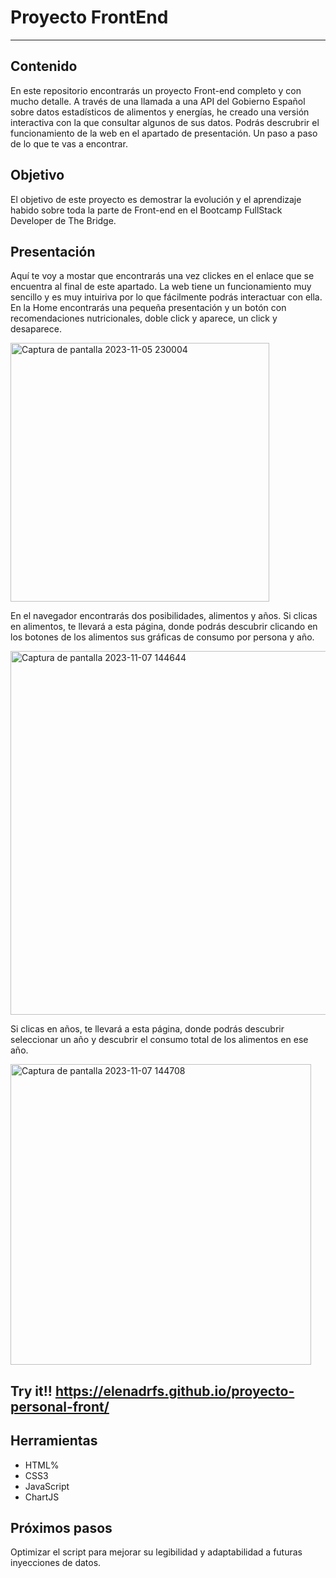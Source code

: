 # Proyecto FrontEnd #
---
## Contenido ##

En este repositorio encontrarás un proyecto Front-end completo y con mucho detalle. A través de una llamada a una API del Gobierno Español sobre datos estadísticos de alimentos y energías, he creado una versión interactiva con la que consultar algunos de sus datos. Podrás descrubrir el funcionamiento de la web en el apartado de presentación. Un paso a paso de lo que te vas a encontrar. 


## Objetivo ##
El objetivo de este proyecto es demostrar la evolución y el aprendizaje habido sobre toda la parte de Front-end en el Bootcamp FullStack Developer de The Bridge. 

## Presentación ##

Aquí te voy a mostar que encontrarás una vez clickes en el enlace que se encuentra al final de este apartado. La web tiene un funcionamiento muy sencillo y es muy intuiriva por lo que fácilmente podrás interactuar con ella. 
En la Home encontrarás una pequeña presentación y un botón con recomendaciones nutricionales, doble click y aparece, un click y desaparece. 

<img width="414" alt="Captura de pantalla 2023-11-05 230004" src="https://github.com/ElenaDRFS/proyecto-personal-api/assets/145337549/8c61a852-ee88-448a-ae86-92597e509696">

En el navegador encontrarás dos posibilidades, alimentos y años. 
Si clicas en alimentos, te llevará a esta página, donde podrás descubrir clicando en los botones de los alimentos sus gráficas de consumo por persona y año. 


<img width="582" alt="Captura de pantalla 2023-11-07 144644" src="https://github.com/ElenaDRFS/proyecto-personal-api/assets/145337549/6b2e786f-cbe4-4b2b-a18e-cc1aaff97806">



Si clicas en años, te llevará a esta página, donde podrás descubrir seleccionar un año y descubrir el consumo total de los alimentos en ese año. 


<img width="481" alt="Captura de pantalla 2023-11-07 144708" src="https://github.com/ElenaDRFS/proyecto-personal-api/assets/145337549/0e9a59f5-e60c-4412-915f-e264fe8c4cd1">




## Try it!! https://elenadrfs.github.io/proyecto-personal-front/ ##

## Herramientas ##
- HTML%
- CSS3
- JavaScript
- ChartJS


## Próximos pasos ##
Optimizar el script para mejorar su legibilidad y adaptabilidad a futuras inyecciones de datos. 
